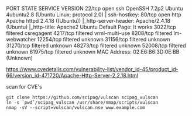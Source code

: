 PORT      STATE    SERVICE        VERSION
22/tcp    open     ssh            OpenSSH 7.2p2 Ubuntu 4ubuntu2.8 (Ubuntu Linux; protocol 2.0)
| ssh-hostkey:
80/tcp    open     http           Apache httpd 2.4.18 ((Ubuntu))
|_http-server-header: Apache/2.4.18 (Ubuntu)
|_http-title: Apache2 Ubuntu Default Page: It works
3022/tcp  filtered csregagent
4217/tcp  filtered vrml-multi-use
8208/tcp  filtered lm-webwatcher
12254/tcp filtered unknown
31156/tcp filtered unknown
31270/tcp filtered unknown
48273/tcp filtered unknown
52008/tcp filtered unknown
61975/tcp filtered unknown
MAC Address: 02:E6:B6:3D:0E:BB (Unknown)

https://www.cvedetails.com/vulnerability-list/vendor_id-45/product_id-66/version_id-471720/Apache-Http-Server-2.2.18.html

scan for CVE's

```
git clone https://github.com/scipag/vulscan scipag_vulscan
ln -s `pwd`/scipag_vulscan /usr/share/nmap/scripts/vulscan
nmap -sV --script=vulscan/vulscan.nse www.example.com
```
